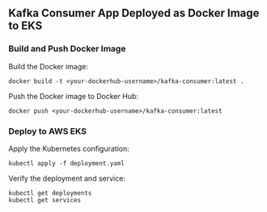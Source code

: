 ## Kafka Consumer App Deployed as Docker Image to EKS

### Build and Push Docker Image

Build the Docker image:

```jsunicoderegexp
docker build -t <your-dockerhub-username>/kafka-consumer:latest .
```

Push the Docker image to Docker Hub:
```jsunicoderegexp
docker push <your-dockerhub-username>/kafka-consumer:latest
```

### Deploy to AWS EKS

Apply the Kubernetes configuration:
```jsunicoderegexp
kubectl apply -f deployment.yaml
```

Verify the deployment and service:
```jsunicoderegexp
kubectl get deployments
kubectl get services
```